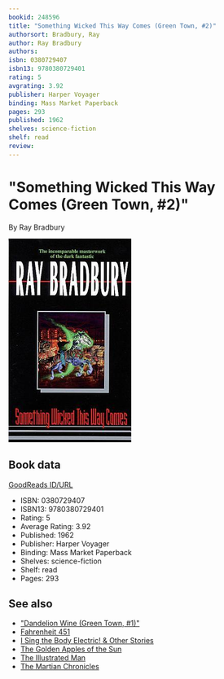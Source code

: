 ```yaml
---
bookid: 248596
title: "Something Wicked This Way Comes (Green Town, #2)"
authorsort: Bradbury, Ray
author: Ray Bradbury
authors: 
isbn: 0380729407
isbn13: 9780380729401
rating: 5
avgrating: 3.92
publisher: Harper Voyager
binding: Mass Market Paperback
pages: 293
published: 1962
shelves: science-fiction
shelf: read
review: 
---
```


# "Something Wicked This Way Comes (Green Town, #2)"

By Ray Bradbury

![](../../assets/bookcovers/1409596011l/248596.jpg)

## Book data

[GoodReads ID/URL](https://www.goodreads.com/book/show/248596)

- ISBN: 0380729407
- ISBN13: 9780380729401
- Rating: 5
- Average Rating: 3.92
- Published: 1962
- Publisher: Harper Voyager
- Binding: Mass Market Paperback
- Shelves: science-fiction
- Shelf: read
- Pages: 293


## See also

- ["Dandelion Wine (Green Town, #1)"](Dandelion_Wine_Green_Town__1.md)
- [Fahrenheit 451](Fahrenheit_451.md)
- [I Sing the Body Electric! & Other Stories](I_Sing_the_Body_Electric!_and_Other_Stories.md)
- [The Golden Apples of the Sun](The_Golden_Apples_of_the_Sun.md)
- [The Illustrated Man](The_Illustrated_Man.md)
- [The Martian Chronicles](The_Martian_Chronicles.md)
